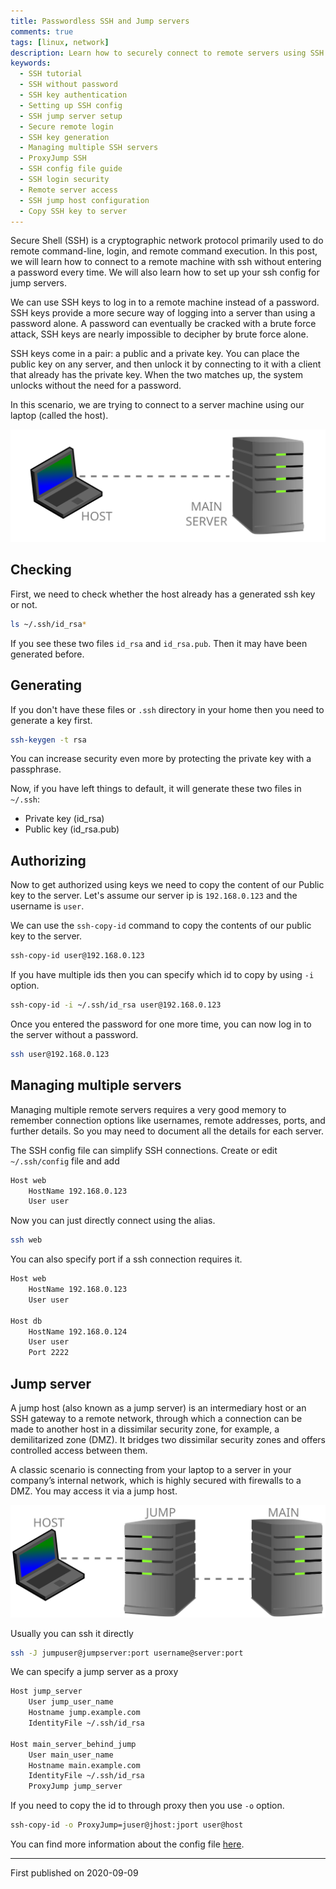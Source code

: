 ```yaml
---
title: Passwordless SSH and Jump servers
comments: true
tags: [linux, network]
description: Learn how to securely connect to remote servers using SSH without entering a password every time. This tutorial covers SSH key authentication, setting up SSH config files, managing multiple servers, and configuring a jump server for secure remote access. Enhance your server login security with our step-by-step guide.
keywords:
  - SSH tutorial
  - SSH without password
  - SSH key authentication
  - Setting up SSH config
  - SSH jump server setup
  - Secure remote login
  - SSH key generation
  - Managing multiple SSH servers
  - ProxyJump SSH
  - SSH config file guide
  - SSH login security
  - Remote server access
  - SSH jump host configuration
  - Copy SSH key to server
---
```


Secure Shell (SSH) is a cryptographic network protocol primarily used to do remote command-line, login, and remote command execution. In this post, we will learn how to connect to a remote machine with ssh without entering a password every time. We will also learn how to set up your ssh config for jump servers.

We can use SSH keys to log in to a remote machine instead of a password. SSH keys provide a more secure way of logging into a server than using a password alone. A password can eventually be cracked with a brute force attack, SSH keys are nearly impossible to decipher by brute force alone.

SSH keys come in a pair: a public and a private key. You can place the public key on any server, and then unlock it by connecting to it with a client that already has the private key. When the two matches up, the system unlocks without the need for a password.

In this scenario, we are trying to connect to a server machine using our laptop (called the host).

![host-server](host-server.svg)

## Checking

First, we need to check whether the host already has a generated ssh key or not.

```sh
ls ~/.ssh/id_rsa*
```

If you see these two files `id_rsa` and `id_rsa.pub`. Then it may have been generated before.

## Generating

If you don't have these files or `.ssh` directory in your home then you need to generate a key first.

```sh
ssh-keygen -t rsa
```

You can increase security even more by protecting the private key with a passphrase.

Now, if you have left things to default, it will generate these two files in `~/.ssh`:

* Private key (id_rsa)
* Public key (id_rsa.pub)

## Authorizing

Now to get authorized using keys we need to copy the content of our Public key to the server.
Let's assume our server ip is `192.168.0.123` and the username is `user`.

We can use the `ssh-copy-id` command to copy the contents of our public key to the server.

```sh
ssh-copy-id user@192.168.0.123
```

If you have multiple ids then you can specify which id to copy by using `-i` option.

```sh
ssh-copy-id -i ~/.ssh/id_rsa user@192.168.0.123
```

Once you entered the password for one more time, you can now log in to the server without a password.

```sh
ssh user@192.168.0.123
```

## Managing multiple servers

Managing multiple remote servers requires a very good memory to remember connection options like usernames, remote addresses, ports, and further details. So you may need to document all the details for each server.

The SSH config file can simplify SSH connections. Create or edit `~/.ssh/config` file and add

```txt title="~/.ssh/config"
Host web
    HostName 192.168.0.123
    User user
```

Now you can just directly connect using the alias.

```sh
ssh web
```

You can also specify port if a ssh connection requires it.

```txt title="~/.ssh/config"
Host web
    HostName 192.168.0.123
    User user

Host db
    HostName 192.168.0.124
    User user
    Port 2222
```

## Jump server

A jump host (also known as a jump server) is an intermediary host or an SSH gateway to a remote network, through which a connection can be made to another host in a dissimilar security zone, for example, a demilitarized zone (DMZ). It bridges two dissimilar security zones and offers controlled access between them.

A classic scenario is connecting from your laptop to a server in your company’s internal network, which is highly secured with firewalls to a DMZ. You may access it via a jump host.

![host-jump-main](host-jump-main.svg)

Usually you can ssh it directly

```sh
ssh -J jumpuser@jumpserver:port username@server:port
```

We can specify a jump server as a proxy

```txt title="~/.ssh/config"
Host jump_server
    User jump_user_name
    Hostname jump.example.com
    IdentityFile ~/.ssh/id_rsa

Host main_server_behind_jump
    User main_user_name
    Hostname main.example.com
    IdentityFile ~/.ssh/id_rsa
    ProxyJump jump_server
```

If you need to copy the id to through proxy then you use `-o` option.

```sh
ssh-copy-id -o ProxyJump=juser@jhost:jport user@host
```

You can find more information about the config file [here](https://www.ssh.com/ssh/config/).

---

First published on 2020-09-09
